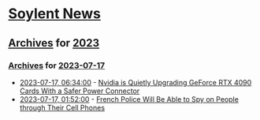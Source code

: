 # [Soylent News](../../../README.md)

## [Archives](../../index.md) for [2023](../index.md)

### [Archives](../../index.md) for [2023-07-17](index.md)

* [2023-07-17, 06:34:00](https://soylentnews.org/article.pl?sid=23/07/16/0435228&from=rss) - [Nvidia is Quietly Upgrading GeForce RTX 4090 Cards With a Safer Power Connector](https://soylentnews.org/article.pl?sid=23/07/16/0435228&from=rss)
* [2023-07-17, 01:52:00](https://soylentnews.org/article.pl?sid=23/07/16/0114200&from=rss) - [French Police Will Be Able to Spy on People through Their Cell Phones](https://soylentnews.org/article.pl?sid=23/07/16/0114200&from=rss)
